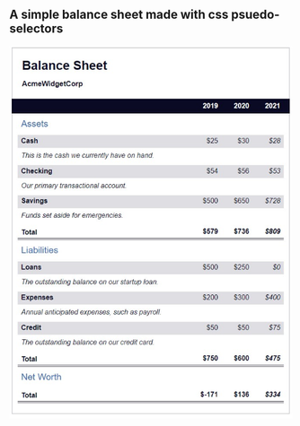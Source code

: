 <h2>A simple balance sheet made with css psuedo-selectors</h2>

<img src="./blncsht.jpg" style="display:block margin-left:auto margin-right:auto">
